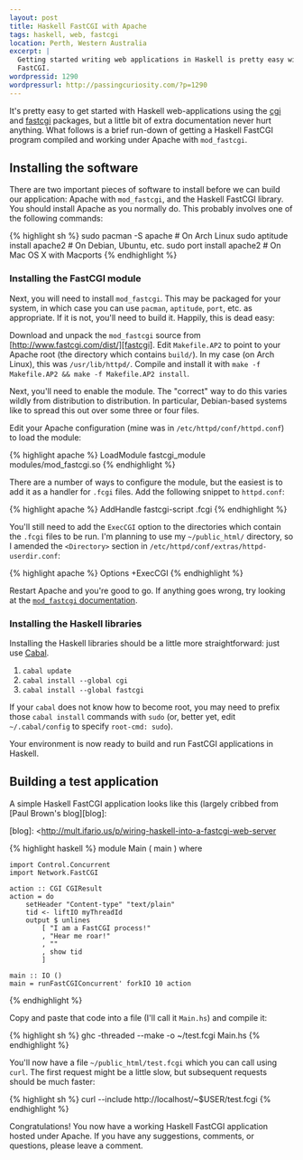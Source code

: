 ```yaml
--- 
layout: post
title: Haskell FastCGI with Apache
tags: haskell, web, fastcgi
location: Perth, Western Australia
excerpt: |
  Getting started writing web applications in Haskell is pretty easy with
  FastCGI.
wordpressid: 1290
wordpressurl: http://passingcuriosity.com/?p=1290
---
```


It's pretty easy to get started with Haskell web-applications using the
[cgi][hs-cgi] and [fastcgi][hs-fastcgi] packages, but a little bit of extra
documentation never hurt anything. What follows is a brief run-down of getting
a Haskell FastCGI program compiled and working under Apache with
`mod_fastcgi`.

[hs-cgi]: http://hackage.haskell.org/package/cgi
[hs-fastcgi]: http://hackage.haskell.org/package/fastcgi

Installing the software
-----------------------

There are two important pieces of software to install before we can build our
application: Apache with `mod_fastcgi`, and the Haskell FastCGI library. You
should install Apache as you normally do. This probably involves one of the
following commands:

{% highlight sh %}
    sudo pacman -S apache # On Arch Linux
    sudo aptitude install apache2 # On Debian, Ubuntu, etc.
    sudo port install apache2 # On Mac OS X with Macports
{% endhighlight %}

### Installing the FastCGI module

Next, you will need to install `mod_fastcgi`. This may be packaged for your
system, in which case you can use `pacman`, `aptitude`, `port`, etc. as
appropriate. If it is not, you'll need to build it. Happily, this is dead
easy:

Download and unpack the `mod_fastcgi` source from
[http://www.fastcgi.com/dist/][fastcgi]. Edit `Makefile.AP2` to point to your
Apache root (the directory which contains `build/`). In my case (on Arch
Linux), this was `/usr/lib/httpd/`. Compile and install it with `make -f
Makefile.AP2 && make -f Makefile.AP2 install`.

[fastcgi]: <http://www.fastcgi.com/dist/>

Next, you'll need to enable the module. The "correct" way to do this varies
wildly from distribution to distribution. In particular, Debian-based systems
like to spread this out over some three or four files.

Edit your Apache configuration (mine was in `/etc/httpd/conf/httpd.conf`) to
load the module:

{% highlight apache %}
    LoadModule fastcgi_module modules/mod_fastcgi.so
{% endhighlight %}

There are a number of ways to configure the module, but the easiest is to add
it as a handler for `.fcgi` files. Add the following snippet to `httpd.conf`:

{% highlight apache %}
    <IfModule fastcgi_module>
        AddHandle fastcgi-script .fcgi
    </IfModule>
{% endhighlight %}

You'll still need to add the `ExecCGI` option to the directories which contain
the `.fcgi` files to be run. I'm planning to use my `~/public_html/`
directory, so I amended the `<Directory>` section in
`/etc/httpd/conf/extras/httpd-userdir.conf`:

{% highlight apache %}
    Options +ExecCGI
{% endhighlight %}

Restart Apache and you're good to go. If anything goes wrong, try looking at the [`mod_fastcgi` documentation](http://www.fastcgi.com/mod_fastcgi/docs/mod_fastcgi.html).

### Installing the Haskell libraries

Installing the Haskell libraries should be a little more straightforward: just
use [Cabal][cabal].

[cabal]: <http://haskell.org/cabal/>

1. `cabal update`
2. `cabal install --global cgi`
3. `cabal install --global fastcgi`

If your `cabal` does not know how to become root, you may need to prefix those
`cabal install` commands with `sudo` (or, better yet, edit `~/.cabal/config`
to specify `root-cmd: sudo`).

Your environment is now ready to build and run FastCGI applications in
Haskell.

Building a test application
---------------------------

A simple Haskell FastCGI application looks like this (largely cribbed from
[Paul Brown's blog][blog]:

[blog]: <http://mult.ifario.us/p/wiring-haskell-into-a-fastcgi-web-server

{% highlight haskell %}
    module Main ( main ) where

    import Control.Concurrent
    import Network.FastCGI

    action :: CGI CGIResult
    action = do
        setHeader "Content-type" "text/plain"
        tid <- liftIO myThreadId
        output $ unlines 
            [ "I am a FastCGI process!"
            , "Hear me roar!"
            , ""
            , show tid
            ]

    main :: IO ()
    main = runFastCGIConcurrent' forkIO 10 action
{% endhighlight %}

Copy and paste that code into a file (I'll call it `Main.hs`) and compile it:

{% highlight sh %}
    ghc -threaded --make -o ~/test.fcgi Main.hs
{% endhighlight %}

You'll now have a file `~/public_html/test.fcgi` which you can call using
`curl`. The first request might be a little slow, but subsequent requests
should be much faster:

{% highlight sh %}
    curl --include http://localhost/~$USER/test.fcgi
{% endhighlight %}

Congratulations! You now have a working Haskell FastCGI application hosted
under Apache. If you have any suggestions, comments, or questions, please
leave a comment.

